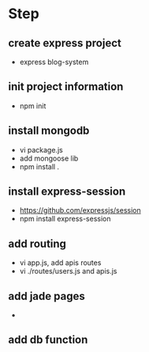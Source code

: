 # Step

## create express project
- express blog-system

## init project information
- npm init

## install mongodb
- vi package.js
- add mongoose lib
- npm install .

## install express-session
- https://github.com/expressjs/session
- npm install express-session

## add routing
- vi app.js, add apis routes
- vi ./routes/users.js and apis.js

## add jade pages
-

## add db function
